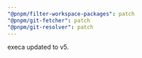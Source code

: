 ```yaml
---
"@pnpm/filter-workspace-packages": patch
"@pnpm/git-fetcher": patch
"@pnpm/git-resolver": patch
---
```


execa updated to v5.

